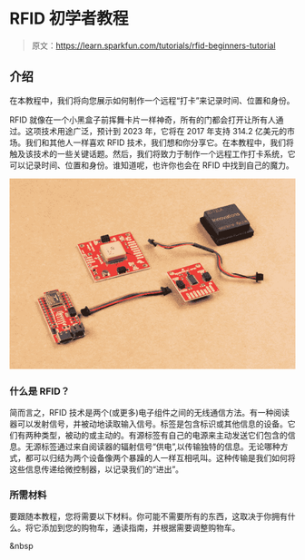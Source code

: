 # RFID 初学者教程

> 原文：<https://learn.sparkfun.com/tutorials/rfid-beginners-tutorial>

## 介绍

在本教程中，我们将向您展示如何制作一个远程“打卡”来记录时间、位置和身份。

RFID 就像在一个小黑盒子前挥舞卡片一样神奇，所有的门都会打开让所有人通过。这项技术用途广泛，预计到 2023 年，它将在 2017 年支持 314.2 亿美元的市场。我们和其他人一样喜欢 RFID 技术，我们想和你分享它。在本教程中，我们将触及该技术的一些关键话题。然后，我们将致力于制作一个远程工作打卡系统，它可以记录时间、位置和身份。谁知道呢，也许你也会在 RFID 中找到自己的魔力。

[![Items we will be using in this tutorial.](img/bb156357a70d25e24590be43a9fc15ff.png)](https://cdn.sparkfun.com/assets/learn_tutorials/1/1/8/4/Remote_RFID_Logger-01.jpg)

### 什么是 RFID？

简而言之，RFID 技术是两个(或更多)电子组件之间的无线通信方法。有一种阅读器可以发射信号，并被动地读取输入信号。标签是包含标识或其他信息的设备。它们有两种类型，被动的或主动的。有源标签有自己的电源来主动发送它们包含的信息。无源标签通过来自阅读器的辐射信号“供电”,以传输独特的信息。无论哪种方式，都可以归结为两个设备像两个暴躁的人一样互相吼叫。这种传输是我们如何将这些信息传递给微控制器，以记录我们的“进出”。

### 所需材料

要跟随本教程，您将需要以下材料。你可能不需要所有的东西，这取决于你拥有什么。将它添加到您的购物车，通读指南，并根据需要调整购物车。

&nbsp